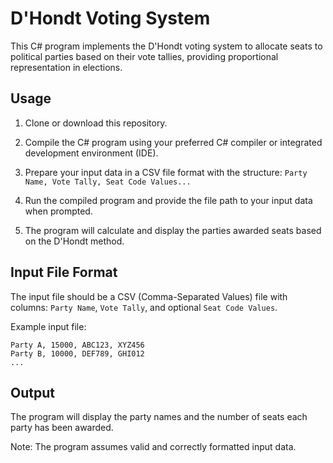# D'Hondt Voting System
This C# program implements the D'Hondt voting system to allocate seats to political parties based on their vote tallies, providing proportional representation in elections.

## Usage

1. Clone or download this repository.

2. Compile the C# program using your preferred C# compiler or integrated development environment (IDE).

3. Prepare your input data in a CSV file format with the structure: `Party Name, Vote Tally, Seat Code Values...`

4. Run the compiled program and provide the file path to your input data when prompted.

5. The program will calculate and display the parties awarded seats based on the D'Hondt method.

## Input File Format

The input file should be a CSV (Comma-Separated Values) file with columns: `Party Name`, `Vote Tally`, and optional `Seat Code Values`.

Example input file:
```
Party A, 15000, ABC123, XYZ456
Party B, 10000, DEF789, GHI012
...
```

## Output

The program will display the party names and the number of seats each party has been awarded.

Note: The program assumes valid and correctly formatted input data.
